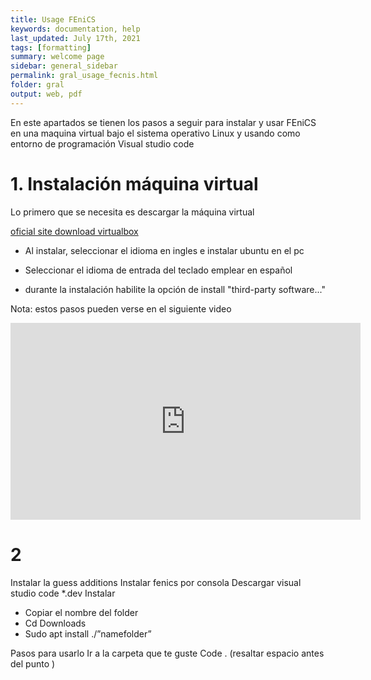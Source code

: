 ```yaml
---
title: Usage FEniCS
keywords: documentation, help
last_updated: July 17th, 2021
tags: [formatting]
summary: welcome page
sidebar: general_sidebar
permalink: gral_usage_fecnis.html
folder: gral
output: web, pdf
---
```


En este apartados se tienen los pasos a seguir para instalar y usar FEniCS en una maquina virtual bajo el sistema operativo Linux y usando como entorno de programación Visual studio code

# 1. Instalación máquina virtual

Lo primero que se necesita es descargar la máquina virtual

[oficial site download virtualbox](https://www.virtualbox.org/wiki/Downloads)

- Al instalar, seleccionar el idioma en ingles e instalar ubuntu en el pc

- Seleccionar el idioma de entrada del teclado emplear en español

- durante la instalación habilite la opción de install "third-party software..."
  
 Nota: estos pasos pueden verse en el siguiente video

<iframe width="560" height="315" src="https://www.youtube.com/embed/x5MhydijWmc" title="YouTube video player" frameborder="0" allow="accelerometer; autoplay; clipboard-write; encrypted-media; gyroscope; picture-in-picture" allowfullscreen></iframe>


# 2 
Instalar la guess additions
Instalar fenics por consola
Descargar visual studio code *.dev
Instalar
-	Copiar el nombre del folder
-	Cd Downloads
-	Sudo apt install ./”namefolder”


Pasos para usarlo
Ir a la carpeta que te guste
Code . (resaltar espacio antes del punto
)
